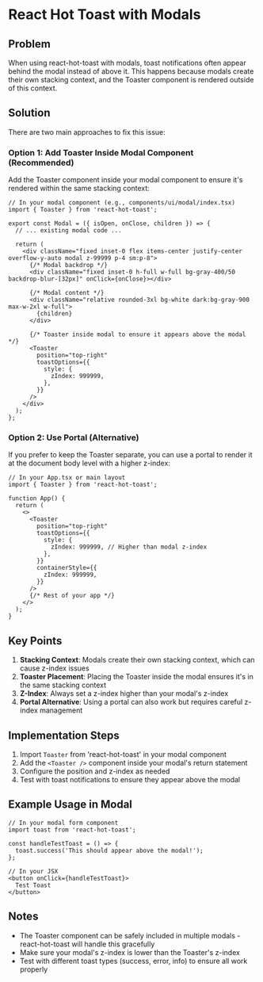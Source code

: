 # React Hot Toast with Modals

## Problem
When using react-hot-toast with modals, toast notifications often appear behind the modal instead of above it. This happens because modals create their own stacking context, and the Toaster component is rendered outside of this context.

## Solution
There are two main approaches to fix this issue:

### Option 1: Add Toaster Inside Modal Component (Recommended)

Add the Toaster component inside your modal component to ensure it's rendered within the same stacking context:

```tsx
// In your modal component (e.g., components/ui/modal/index.tsx)
import { Toaster } from 'react-hot-toast';

export const Modal = ({ isOpen, onClose, children }) => {
  // ... existing modal code ...

  return (
    <div className="fixed inset-0 flex items-center justify-center overflow-y-auto modal z-99999 p-4 sm:p-8">
      {/* Modal backdrop */}
      <div className="fixed inset-0 h-full w-full bg-gray-400/50 backdrop-blur-[32px]" onClick={onClose}></div>
      
      {/* Modal content */}
      <div className="relative rounded-3xl bg-white dark:bg-gray-900 max-w-2xl w-full">
        {children}
      </div>
      
      {/* Toaster inside modal to ensure it appears above the modal */}
      <Toaster 
        position="top-right" 
        toastOptions={{
          style: {
            zIndex: 999999,
          },
        }}
      />
    </div>
  );
};
```

### Option 2: Use Portal (Alternative)

If you prefer to keep the Toaster separate, you can use a portal to render it at the document body level with a higher z-index:

```tsx
// In your App.tsx or main layout
import { Toaster } from 'react-hot-toast';

function App() {
  return (
    <>
      <Toaster 
        position="top-right" 
        toastOptions={{
          style: {
            zIndex: 999999, // Higher than modal z-index
          },
        }}
        containerStyle={{
          zIndex: 999999,
        }}
      />
      {/* Rest of your app */}
    </>
  );
}
```

## Key Points

1. **Stacking Context**: Modals create their own stacking context, which can cause z-index issues
2. **Toaster Placement**: Placing the Toaster inside the modal ensures it's in the same stacking context
3. **Z-Index**: Always set a z-index higher than your modal's z-index
4. **Portal Alternative**: Using a portal can also work but requires careful z-index management

## Implementation Steps

1. Import `Toaster` from 'react-hot-toast' in your modal component
2. Add the `<Toaster />` component inside your modal's return statement
3. Configure the position and z-index as needed
4. Test with toast notifications to ensure they appear above the modal

## Example Usage in Modal

```tsx
// In your modal form component
import toast from 'react-hot-toast';

const handleTestToast = () => {
  toast.success('This should appear above the modal!');
};

// In your JSX
<button onClick={handleTestToast}>
  Test Toast
</button>
```

## Notes

- The Toaster component can be safely included in multiple modals - react-hot-toast will handle this gracefully
- Make sure your modal's z-index is lower than the Toaster's z-index
- Test with different toast types (success, error, info) to ensure all work properly 